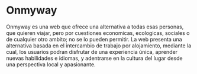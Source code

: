 # Onmyway
Onmyway es una web que ofrece una alternativa a todas esas personas, que quieren viajar, pero por cuestiones economicas, ecologicas, sociales o de cualquier otro ambito; no se lo pueden permitir. La web presenta una alternativa basada en el intercambio de trabajo por alojamiento, mediante la cual, los usuarios podran disfrutar de una experiencia única, aprender nuevas habilidades e idiomas, y adentrarse en la cultura del lugar desde una perspectiva local y apasionante.
